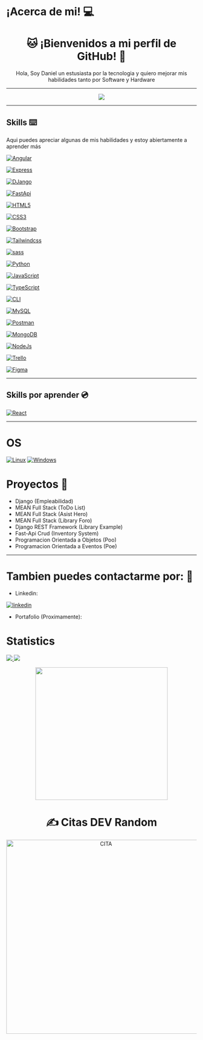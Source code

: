 # ¡Acerca de mi! 💻

<h1 align="center"> 🐱 ¡Bienvenidos a mi perfil de GitHub! 👀</h1>

<p align="center"> Hola, Soy Daniel un estusiasta por la tecnologia y quiero mejorar mis habilidades tanto por Software y Hardware </p>

<hr>

<p align="center">
  <a href="https://github.com/TheLostHeaven">
        <img src="https://komarev.com/ghpvc/?username=TheLostheaven&color=blue&style=flat)" />
  </a>
</p>

<hr>

## Skills ⌨️
Aqui puedes apreciar algunas de  mis habilidades y estoy abiertamente a aprender más

[![Angular](https://img.shields.io/badge/Angular-black?style=for-the-badge&logo=Angular)](https://github.com/TheLostHeaven)


[![Express](https://img.shields.io/badge/Express-black?style=for-the-badge&logo=Express)](https://github.com/TheLostHeaven)


[![DJango](https://img.shields.io/badge/DJango-black?style=for-the-badge&logo=DJango)](https://github.com/TheLostHeaven)


[![FastApi](https://img.shields.io/badge/FastApi-black?style=for-the-badge&logo=FastApi)](https://github.com/TheLostHeaven)


[![HTML5](https://img.shields.io/badge/HTML5-black?style=for-the-badge&logo=HTML5)](https://github.com/TheLostHeaven)

[![CSS3](https://img.shields.io/badge/CSS3-black?style=for-the-badge&logo=CSS3)](https://github.com/TheLostHeaven)

[![Bootstrap](https://img.shields.io/badge/Bootstrap-black?style=for-the-badge&logo=Bootstrap)](https://github.com/TheLostHeaven)

[![Tailwindcss](https://img.shields.io/badge/Tailwind-black?style=for-the-badge&logo=Tailwindcss)](https://github.com/TheLostHeaven)

[![sass](https://img.shields.io/badge/sass-black?style=for-the-badge&logo=sass)](https://github.com/TheLostHeaven)

 [![Python](https://img.shields.io/badge/python-black?style=for-the-badge&logo=python)](https://github.com/TheLostHeaven)

[![JavaScript](https://img.shields.io/badge/JavaScript-black?style=for-the-badge&logo=JavaScript)](https://github.com/TheLostHeaven)

[![TypeScript](https://img.shields.io/badge/TypeScript-black?style=for-the-badge&logo=TypeScript)](https://github.com/TheLostHeaven)

[![CLI](https://img.shields.io/badge/CLI-black?style=for-the-badge&logo=CLI)](https://github.com/TheLostHeaven)

[![MySQL](https://img.shields.io/badge/MySQL-black?style=for-the-badge&logo=MySQL)](https://github.com/TheLostHeaven)

[![Postman](https://img.shields.io/badge/Postman-black?style=for-the-badge&logo=Postman)](https://github.com/TheLostHeaven)

[![MongoDB](https://img.shields.io/badge/MongoDB-black?style=for-the-badge&logo=MongoDB)](https://github.com/TheLostHeaven)

[![NodeJs](https://img.shields.io/badge/NodeJs-black?style=for-the-badge&logo=Node.Js)](https://github.com/TheLostHeaven)

[![Trello](https://img.shields.io/badge/Trello-black?style=for-the-badge&logo=Trello)](https://github.com/TheLostHeaven)

[![Figma](https://img.shields.io/badge/Figma-black?style=for-the-badge&logo=Figma)](https://github.com/TheLostHeaven)



<hr>

## Skills por aprender 💿


[![React](https://img.shields.io/badge/React-black?style=for-the-badge&logo=React)](https://github.com/TheLostHeaven)
<hr>


# OS 
[![Linux](https://img.shields.io/badge/linux-black?style=for-the-badge&logo=Linux)](https://github.com/TheLostHeaven)
[![Windows](https://img.shields.io/badge/Windows-black?style=for-the-badge&logo=Windows)](https://github.com/TheLostHeaven)

# Proyectos 💾

- Django (Empleabilidad)
- MEAN Full Stack (ToDo List)
- MEAN Full Stack (Asist Hero)
- MEAN Full Stack (Library Foro)
- Django REST Framework (Library Example)
- Fast-Api Crud (Inventory System)
- Programacion Orientada a Objetos (Poo)
- Programacion Orientada a Eventos (Poe)

<hr>
<h1> Tambien puedes contactarme por: 📱</h1>

- Linkedin:

[![linkedin](https://img.shields.io/badge/linkedin-0A66C2?style=for-the-badge&logo=linkedin&logoColor=white)](https://www.linkedin.com/in/dani-molina-in/)


- Portafolio (Proximamente):

# Statistics

  <a href="https://github.com/TheLostHeaven">
    <img src="https://github-readme-streak-stats.herokuapp.com/?user=TheLostHeaven&hide_border=true&card_width=338&theme=transparent" />
  </a>
  <a href="https://github.com/TheLostHeaven">
    <img src="http://github-profile-summary-cards.vercel.app/api/cards/stats?username=TheLostHeaven&theme=transparent" />
  </a>

 <p align="center">
  <img align="center" src="https://github-readme-stats.vercel.app/api/top-langs/?username=TheLostHeaven&show_icons=true&theme=dracula&title_color=ffffff&text_color=ffffff&bg_color=000000&locale=en" width="350" >
 </p>


<h1 align="center">✍️ Citas DEV Random</h1>

<div align="center">
<img src="https://quotes-github-readme.vercel.app/api?type=horizontal&theme=radical" width="512px" alt="CITA"/>
</div>
